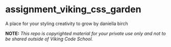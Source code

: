 assignment_viking_css_garden
============================

A place for your styling creativity to grow
by daniella birch


**NOTE:** *This repo is copyrighted material for your private use only and not to be shared outside of Viking Code School.*

